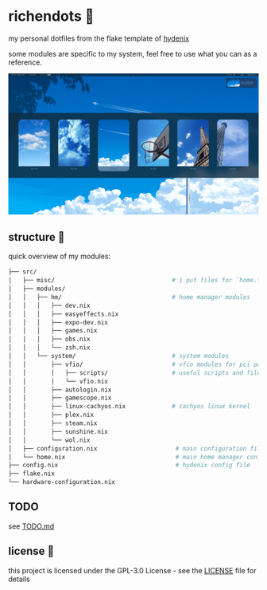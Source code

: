 # richendots 🌿

my personal dotfiles from the flake template of [hydenix](https://github.com/richen604/hydenix)

some modules are specific to my system, feel free to use what you can as a reference.

![screenshot](./assets/screenshot.png)

## structure 📁

quick overview of my modules:

```bash
├── src/
│   ├── misc/                                 # i put files for `home.file` calls here
│   ├── modules/
│   │   ├── hm/                               # home manager modules
│   │   │   ├── dev.nix
│   │   │   ├── easyeffects.nix
│   │   │   ├── expo-dev.nix
│   │   │   ├── games.nix
│   │   │   ├── obs.nix
│   │   │   └── zsh.nix
│   │   └── system/                           # system modules
│   │       ├── vfio/                         # vfio modules for pci passthrough
│   │       │   ├── scripts/                  # useful scripts and files for vfio passthrough
│   │       │   └── vfio.nix
│   │       ├── autologin.nix
│   │       ├── gamescope.nix
│   │       ├── linux-cachyos.nix             # cachyos linux kernel
│   │       ├── plex.nix
│   │       ├── steam.nix
│   │       ├── sunshine.nix
│   │       └── wol.nix
│   ├── configuration.nix                      # main configuration file
│   └── home.nix                               # main home manager configuration file
├── config.nix                                 # hydenix config file
├── flake.nix
└── hardware-configuration.nix
```

## TODO

see [TODO.md](TODO.md)

## license 📄

this project is licensed under the GPL-3.0 License - see the [LICENSE](LICENSE) file for details
